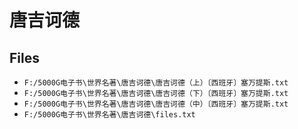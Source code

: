 # 唐吉诃德

## Files

- `F:/5000G电子书\世界名著\唐吉诃德\唐吉诃德（上）〔西班牙〕塞万提斯.txt`
- `F:/5000G电子书\世界名著\唐吉诃德\唐吉诃德（下）〔西班牙〕塞万提斯.txt`
- `F:/5000G电子书\世界名著\唐吉诃德\唐吉诃德（中）〔西班牙〕塞万提斯.txt`
- `F:/5000G电子书\世界名著\唐吉诃德\files.txt`
